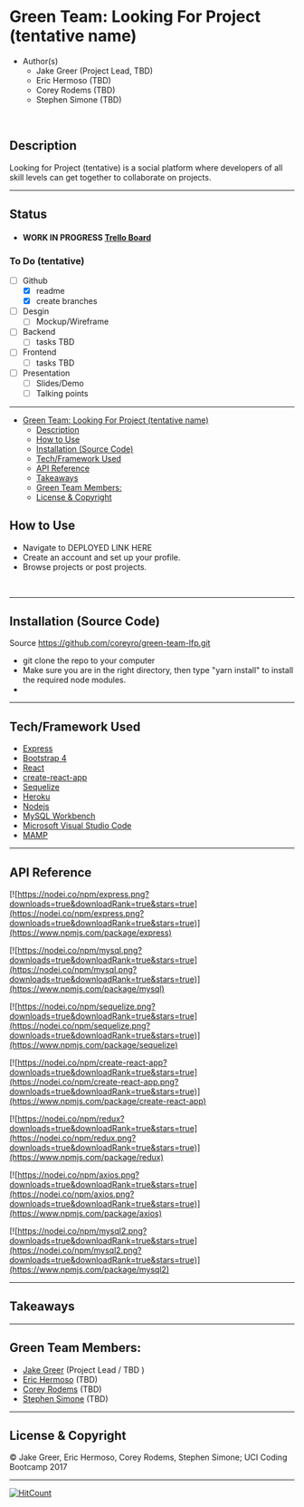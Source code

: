 # Green Team: Looking For Project (tentative name)
- Author(s)
    - Jake Greer (Project Lead, TBD)
    - Eric Hermoso (TBD)
    - Corey Rodems (TBD)
    - Stephen Simone (TBD)

<br>

## Description
Looking for Project (tentative) is a social platform where developers of all skill levels can get together to collaborate on projects.


---
## Status
- #### WORK IN PROGRESS [Trello Board](https://trello.com/b/My2a69pl/green-team-lfg "green team trello board")

### To Do (tentative)
- [ ] Github
    - [x] readme
    - [x] create branches
- [ ] Desgin
    - [ ] Mockup/Wireframe  
- [ ] Backend
    - [ ] tasks TBD
- [ ] Frontend
    - [ ] tasks TBD
- [ ] Presentation
    - [ ] Slides/Demo
    - [ ] Talking points

---
<!-- TOC -->

- [Green Team: Looking For Project (tentative name)](#green-team-looking-for-project-tentative-name)
    - [Description](#description)
    - [How to Use](#how-to-use)
    - [Installation (Source Code)](#installation-source-code)
    - [Tech/Framework Used](#techframework-used)
    - [API Reference](#api-reference)
    - [Takeaways](#takeaways)
    - [Green Team Members:](#green-team-members)
    - [License & Copyright](#license-copyright)

<!-- /TOC -->


## How to Use
- Navigate to DEPLOYED LINK HERE
- Create an account and set up your profile.
- Browse projects or post projects.

</br>



---
## Installation (Source Code)
Source https://github.com/coreyro/green-team-lfp.git
- git clone the repo to your computer
- Make sure you are in the right directory, then type "yarn install" to install the required node modules. 
- 

---
## Tech/Framework Used

- [Express](https://expressjs.com/ "express")
- [Bootstrap 4](http://getbootstrap.com/ "bootstrap")
- [React](https://reactjs.org/ "react")
- [create-react-app](https://github.com/facebookincubator/create-react-app "create-react-app")
- [Sequelize](http://docs.sequelizejs.com/ "sequelize")
- [Heroku](https://heroku.com "heroku")
- [Nodejs](https://nodejs.org/en/ "Nodejs")
- [MySQL Workbench](https://www.mysql.com/products/workbench/ "MySQL Workbench")
- [Microsoft Visual Studio Code](https://code.visualstudio.com/ "Visual Studio Code")
- [MAMP](https://www.mamp.info/en/downloads/ "MAMP")

---
## API Reference
[![https://nodei.co/npm/express.png?downloads=true&downloadRank=true&stars=true](https://nodei.co/npm/express.png?downloads=true&downloadRank=true&stars=true)](https://www.npmjs.com/package/express)

[![https://nodei.co/npm/mysql.png?downloads=true&downloadRank=true&stars=true](https://nodei.co/npm/mysql.png?downloads=true&downloadRank=true&stars=true)](https://www.npmjs.com/package/mysql)

[![https://nodei.co/npm/sequelize.png?downloads=true&downloadRank=true&stars=true](https://nodei.co/npm/sequelize.png?downloads=true&downloadRank=true&stars=true)](https://www.npmjs.com/package/sequelize)

[![https://nodei.co/npm/create-react-app?downloads=true&downloadRank=true&stars=true](https://nodei.co/npm/create-react-app.png?downloads=true&downloadRank=true&stars=true)](https://www.npmjs.com/package/create-react-app)

[![https://nodei.co/npm/redux?downloads=true&downloadRank=true&stars=true](https://nodei.co/npm/redux.png?downloads=true&downloadRank=true&stars=true)](https://www.npmjs.com/package/redux)

[![https://nodei.co/npm/axios.png?downloads=true&downloadRank=true&stars=true](https://nodei.co/npm/axios.png?downloads=true&downloadRank=true&stars=true)](https://www.npmjs.com/package/axios)


[![https://nodei.co/npm/mysql2.png?downloads=true&downloadRank=true&stars=true](https://nodei.co/npm/mysql2.png?downloads=true&downloadRank=true&stars=true)](https://www.npmjs.com/package/mysql2)



---


## Takeaways


---

## Green Team Members:
- [Jake Greer](https://github.com/JakeGreer "Jake Greer") (Project Lead / TBD )
- [Eric Hermoso](# "Eric Hermoso") (TBD)
- [Corey Rodems](https://github.com/coreyro "Corey Rodems") (TBD)
- [Stephen Simone](https://github.com/theRealScoobaSteve "Stephen Simone") (TBD)
---


## License & Copyright
© Jake Greer, Eric Hermoso, Corey Rodems, Stephen Simone; UCI Coding Bootcamp 2017


---

[![HitCount](http://hits.dwyl.io/coreyro/green-team-lfp.svg)](http://hits.dwyl.io/coreyro/green-team-lfp)
